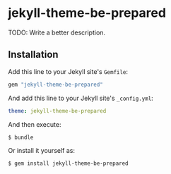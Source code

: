 # jekyll-theme-be-prepared

TODO: Write a better description.

## Installation

Add this line to your Jekyll site's `Gemfile`:

```ruby
gem "jekyll-theme-be-prepared"
```

And add this line to your Jekyll site's `_config.yml`:

```yaml
theme: jekyll-theme-be-prepared
```

And then execute:

    $ bundle

Or install it yourself as:

    $ gem install jekyll-theme-be-prepared
